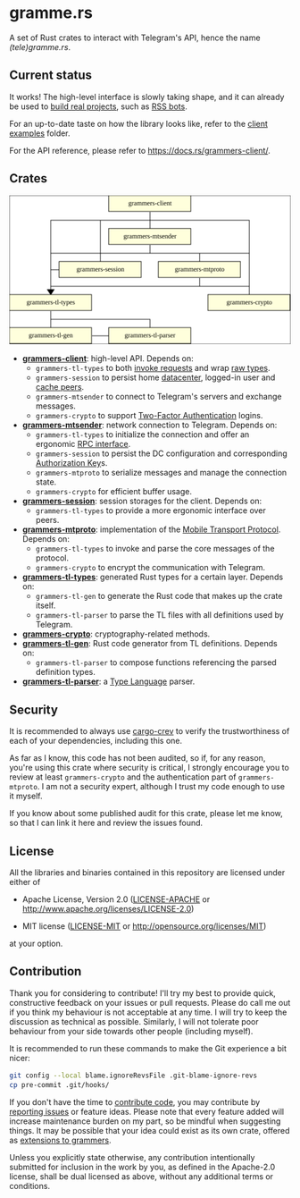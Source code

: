 # gramme.rs

A set of Rust crates to interact with Telegram's API, hence the name *(tele)gramme.rs*.

## Current status

It works! The high-level interface is slowly taking shape, and it can already be used to [build
real projects], such as [RSS bots].

For an up-to-date taste on how the library looks like, refer to the [client examples] folder.

For the API reference, please refer to <https://docs.rs/grammers-client/>.

## Crates

![Diagram depicting the crate hierarchy](assets/crate-hierarchy.svg)

* **[grammers-client]**: high-level API. Depends on:
  * `grammers-tl-types` to both [invoke requests] and wrap [raw types].
  * `grammers-session` to persist home [datacenter], logged-in user and [cache peers].
  * `grammers-mtsender` to connect to Telegram's servers and exchange messages.
  * `grammers-crypto` to support [Two-Factor Authentication] logins.
* **[grammers-mtsender]**: network connection to Telegram. Depends on:
  * `grammers-tl-types` to initialize the connection and offer an ergonomic [RPC interface].
  * `grammers-session` to persist the DC configuration and corresponding [Authorization Key]s.
  * `grammers-mtproto` to serialize messages and manage the connection state.
  * `grammers-crypto` for efficient buffer usage.
* **[grammers-session]**: session storages for the client. Depends on:
  * `grammers-tl-types` to provide a more ergonomic interface over peers.
* **[grammers-mtproto]**: implementation of the [Mobile Transport Protocol]. Depends on:
  * `grammers-tl-types` to invoke and parse the core messages of the protocol.
  * `grammers-crypto` to encrypt the communication with Telegram.
* **[grammers-tl-types]**: generated Rust types for a certain layer. Depends on:
  * `grammers-tl-gen` to generate the Rust code that makes up the crate itself.
  * `grammers-tl-parser` to parse the TL files with all definitions used by Telegram.
* **[grammers-crypto]**: cryptography-related methods.
* **[grammers-tl-gen]**: Rust code generator from TL definitions. Depends on:
  * `grammers-tl-parser` to compose functions referencing the parsed definition types.
* **[grammers-tl-parser]**: a [Type Language] parser.

## Security

It is recommended to always use [cargo-crev] to verify the trustworthiness of each of your
dependencies, including this one.

As far as I know, this code has not been audited, so if, for any reason, you're using this crate
where security is critical, I strongly encourage you to review at least `grammers-crypto` and the
authentication part of `grammers-mtproto`. I am not a security expert, although I trust my code
enough to use it myself.

If you know about some published audit for this crate, please let me know, so that I can link it
here and review the issues found.

## License

All the libraries and binaries contained in this repository are licensed under either of

* Apache License, Version 2.0 ([LICENSE-APACHE] or
  http://www.apache.org/licenses/LICENSE-2.0)

* MIT license ([LICENSE-MIT] or http://opensource.org/licenses/MIT)

at your option.

## Contribution

Thank you for considering to contribute! I'll try my best to provide quick, constructive feedback
on your issues or pull requests. Please do call me out if you think my behaviour is not acceptable
at any time. I will try to keep the discussion as technical as possible. Similarly, I will not
tolerate poor behaviour from your side towards other people (including myself).

It is recommended to run these commands to make the Git experience a bit nicer:

```sh
git config --local blame.ignoreRevsFile .git-blame-ignore-revs
cp pre-commit .git/hooks/
```

If you don't have the time to [contribute code], you may contribute by [reporting issues] or
feature ideas. Please note that every feature added will increase maintenance burden on my part,
so be mindful when suggesting things. It may be possible that your idea could exist as its own
crate, offered as [extensions to grammers].

Unless you explicitly state otherwise, any contribution intentionally submitted
for inclusion in the work by you, as defined in the Apache-2.0 license, shall be
dual licensed as above, without any additional terms or conditions.

[build real projects]: https://github.com/Lonami/grammers/wiki/Real-world-projects
[RSS bots]: https://github.com/Lonami/srsrssrsbot
[client examples]: grammers-client/examples
[Mobile Transport Protocol]: https://core.telegram.org/mtproto
[Type Language]: https://core.telegram.org/mtproto/TL
[grammers-client]: grammers-client/
[grammers-crypto]: grammers-crypto/
[grammers-mtproto]: grammers-mtproto/
[grammers-mtsender]: grammers-mtsender/
[grammers-session]: grammers-session/
[grammers-tl-gen]: grammers-tl-gen/
[grammers-tl-parser]: grammers-tl-parser/
[grammers-tl-types]: grammers-tl-types/
[invoke requests]: https://core.telegram.org/methods
[raw types]: https://core.telegram.org/schema
[datacenter]: https://core.telegram.org/api/datacenter
[cache peers]: https://core.telegram.org/api/peers
[Two-Factor Authentication]: https://core.telegram.org/api/srp
[RPC interface]: https://core.telegram.org/api/invoking
[Authorization Key]: https://core.telegram.org/mtproto/auth_key
[scrape-docs]: bin/scrape-docs/
[tl-to-json]: bin/tl-to-json/
[tl-json]: https://core.telegram.org/schema/json
[cargo-crev]: https://github.com/crev-dev/cargo-crev
[LICENSE-APACHE]: LICENSE-APACHE
[LICENSE-MIT]: LICENSE-MIT
[contribute code]: https://github.com/Lonami/grammers/compare
[reporting issues]: https://github.com/Lonami/grammers/issues/new
[extensions to grammers]: https://github.com/Lonami/grammers/wiki/Client-extensions

